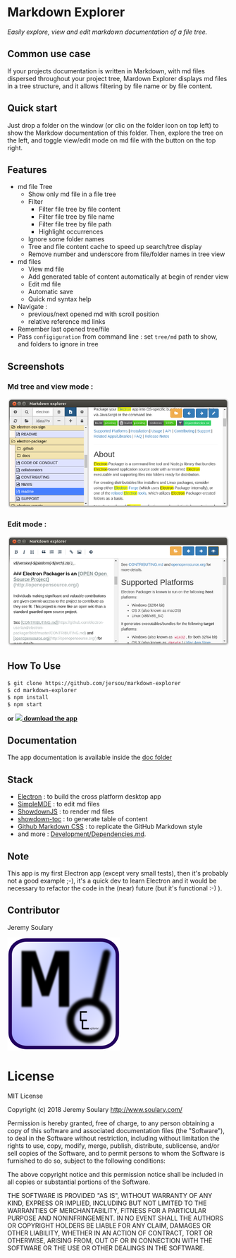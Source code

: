 # Markdown Explorer 
*Easily explore, view and edit markdown documentation of a file tree.*

## Common use case

If your projects documentation is written in Markdown, with md files dispersed throughout your project tree, Mardown Explorer displays md files in a tree structure, and it allows filtering by file name or by file content.

## Quick start

Just drop a folder on the window (or clic on the folder icon on top left) to show the Markdow documentation of this folder. Then, explore the tree on the left, and toggle view/edit mode on md file with the button on the top right.

## Features

* md file Tree
    * Show only md file in a file tree
    * Filter
        * Filter file tree by file content
        * Filter file tree by file name
        * Filter file tree by file path
        * Highlight occurrences
    * Ignore some folder names
    * Tree and file content cache to speed up search/tree display
    * Remove number and underscore from file/folder names in tree view
* md files
    * View md file
    * Add generated table of content automatically at begin of render view
    * Edit md file
    * Automatic save
    * Quick md syntax help
* Navigate : 
  * previous/next opened md with scroll position
  * relative reference md links
* Remember last opened tree/file
* Pass `configiguration` from command line : set `tree/md` path to show, and folders to ignore in tree

## Screenshots

### Md tree and view mode :
![](doc/img/Markdown-Explorer.png)

### Edit mode :
![](doc/img/edit-mode.png)

## How To Use
```
$ git clone https://github.com/jersou/markdown-explorer
$ cd markdown-explorer
$ npm install
$ npm start
```

**or [![](https://raw.githubusercontent.com/encharm/Font-Awesome-SVG-PNG/master/black/png/32/download.png) download the app](https://github.com/jersou/markdown-explorer/releases)**



## Documentation
The app documentation is available inside the [doc folder](doc/)

## Stack

* [Electron](https://github.com/electron) : to build the cross platform desktop app
* [SimpleMDE](https://github.com/sparksuite/simplemde-markdown-editor) : to edit md files
* [ShowdownJS](https://github.com/showdownjs/showdown) : to render md files
* [showdown-toc](https://github.com/ravisorg/showdown-toc) : to generate table of content
* [Github Markdown CSS](https://github.com/sindresorhus/github-markdown-css) : to replicate the GitHub Markdown style
* and more : [Development/Dependencies.md](doc/Development/Dependencies.md).


##  Note
This app is my first Electron app (except very small tests), then it's probably not a good example ;-), it's a quick dev to learn Electron and it would be necessary to refactor the code in the (near) future (but it's functional :-) ).

## Contributor
Jeremy Soulary

![](doc/img/icon.png)

# License

MIT License

Copyright (c) 2018 Jeremy Soulary http://www.soulary.com/

Permission is hereby granted, free of charge, to any person obtaining a copy of this software and associated documentation files (the "Software"), to deal in the Software without restriction, including without limitation the rights to use, copy, modify, merge, publish, distribute, sublicense, and/or sell copies of the Software, and to permit persons to whom the Software is furnished to do so, subject to the following conditions:

The above copyright notice and this permission notice shall be included in all copies or substantial portions of the Software.

THE SOFTWARE IS PROVIDED "AS IS", WITHOUT WARRANTY OF ANY KIND, EXPRESS OR IMPLIED, INCLUDING BUT NOT LIMITED TO THE WARRANTIES OF MERCHANTABILITY, FITNESS FOR A PARTICULAR PURPOSE AND NONINFRINGEMENT. IN NO EVENT SHALL THE AUTHORS OR COPYRIGHT HOLDERS BE LIABLE FOR ANY CLAIM, DAMAGES OR OTHER LIABILITY, WHETHER IN AN ACTION OF CONTRACT, TORT OR OTHERWISE, ARISING FROM, OUT OF OR IN CONNECTION WITH THE SOFTWARE OR THE USE OR OTHER DEALINGS IN THE SOFTWARE.


